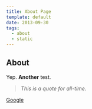 ```yaml
---
title: About Page
template: default
date: 2013-09-30
tags:
  - about
  - static
---
```


## About

Yep. **Another** test.

> *This is a quote for all-time.*

[Google](http://www.google.com)
